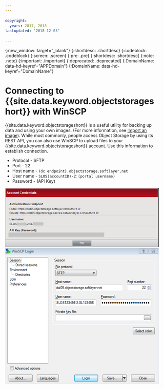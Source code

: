 ```yaml
---
---

copyright:
  years: 2017, 2018
lastupdated: "2018-12-03"

---
```

{:new_window: target="_blank"}
{:shortdesc: .shortdesc}
{:codeblock: .codeblock}
{:screen: .screen}
{:pre: .pre}
{:shortdesc: .shortdesc}
{:note: .note}
{:important: .important}
{:deprecated: .deprecated}
{:DomainName: data-hd-keyref="APPDomain"}
{:DomainName: data-hd-keyref="DomainName"}

# Connecting to {{site.data.keyword.objectstorageshort}} with WinSCP

{{site.data.keyword.objectstorageshort}} is a useful utility for backing up data and using your own images. (For more information, see [Import an image](https://{DomainName}/docs/infrastructure/image-templates/import-image.html)). While most commonly, people access Object Storage by using its REST API, you can also use WinSCP to upload files to your {{site.data.keyword.objectstorageshort}} account. Use this information to establish connection.

 - Protocol - SFTP
 - Port - 22
 - Host name - `(dc endpoint).objectstorage.softlayer.net`
 - User name - `SLOS(accountID)-2:(portal username)`
 - Password - (API Key)

 ![User Credentials](/images/Object_storage_credentials.png)
 ![OS WinSCP](/images/OS_WINSCP.png)
